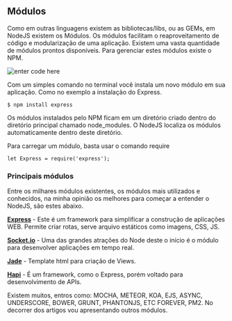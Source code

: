 ## Módulos
Como em outras linguagens existem as bibliotecas/libs, ou as GEMs, em NodeJS existem os Módulos. Os módulos facilitam o reaproveitamento de código e modularização de uma aplicação. Existem uma vasta quantidade de módulos prontos disponíveis.
Para gerenciar estes módulos existe o NPM.

![enter code here](http://www.pineli.com/content/images/2016/03/npm.png)


Com um simples comando no terminal você instala um novo módulo em sua aplicação. Como no exemplo a instalação do Express.

	$ npm install express 

Os módulos instalados pelo NPM ficam em um diretório criado dentro do diretório principal chamado node_modules. O NodeJS localiza os módulos automaticamente dentro deste diretório.

Para carregar um módulo, basta usar o comando require

	let Express = require('express');
	
	
### Principais módulos

Entre os milhares módulos existentes, os módulos mais utilizados e conhecidos, na minha opinião os melhores para começar a entender o NodeJS, são estes abaixo.

**[Express](http://expressjs.com/)** - Este é um framework para simplificar a construção de aplicações WEB. Permite criar rotas, serve arquivo estáticos como imagens, CSS, JS.

**[Socket.io](http://socket.io/)** - Uma das grandes atrações do Node deste o início é o módulo para desenvolver aplicações em tempo real.

**[Jade](http://jade-lang.com/)** - Template html para criação de Views.

**[Hapi](http://hapijs.com/)** - É um framework, como o Express, porém voltado para desenvolvimento de APIs.

Existem muitos, entros como: MOCHA, METEOR, KOA, EJS, ASYNC, UNDERSCORE, BOWER, GRUNT, PHANTONJS, ETC FOREVER, PM2. No decorrer dos artigos vou apresentando outros módulos.
